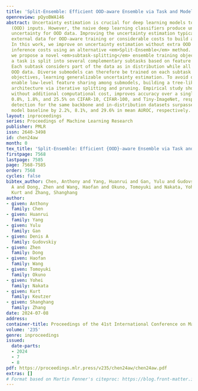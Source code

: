 ```yaml
---
title: 'Split-Ensemble: Efficient OOD-aware Ensemble via Task and Model Splitting'
openreview: pQyoBWA146
abstract: Uncertainty estimation is crucial for deep learning models to detect out-of-distribution
  (OOD) inputs. However, the naive deep learning classifiers produce uncalibrated
  uncertainty for OOD data. Improving the uncertainty estimation typically requires
  external data for OOD-aware training or considerable costs to build an ensemble.
  In this work, we improve on uncertainty estimation without extra OOD data or additional
  inference costs using an alternative <em>Split-Ensemble</em> method. Specifically,
  we propose a novel <em>subtask-splitting</em> ensemble training objective where
  a task is split into several complementary subtasks based on feature similarity.
  Each subtask considers part of the data as in distribution while all the rest as
  OOD data. Diverse submodels can therefore be trained on each subtask with OOD-aware
  objectives, learning generalizable uncertainty estimation. To avoid overheads, we
  enable low-level feature sharing among submodels, building a tree-like Split-Ensemble
  architecture via iterative splitting and pruning. Empirical study shows Split-Ensemble,
  without additional computational cost, improves accuracy over a single model by
  0.8%, 1.8%, and 25.5% on CIFAR-10, CIFAR-100, and Tiny-ImageNet, respectively. OOD
  detection for the same backbone and in-distribution datasets surpasses a single
  model baseline by 2.2%, 8.1%, and 29.6% in mean AUROC, respectively.
layout: inproceedings
series: Proceedings of Machine Learning Research
publisher: PMLR
issn: 2640-3498
id: chen24aw
month: 0
tex_title: 'Split-Ensemble: Efficient {OOD}-aware Ensemble via Task and Model Splitting'
firstpage: 7568
lastpage: 7585
page: 7568-7585
order: 7568
cycles: false
bibtex_author: Chen, Anthony and Yang, Huanrui and Gan, Yulu and Gudovskiy, Denis
  A and Dong, Zhen and Wang, Haofan and Okuno, Tomoyuki and Nakata, Yohei and Keutzer,
  Kurt and Zhang, Shanghang
author:
- given: Anthony
  family: Chen
- given: Huanrui
  family: Yang
- given: Yulu
  family: Gan
- given: Denis A
  family: Gudovskiy
- given: Zhen
  family: Dong
- given: Haofan
  family: Wang
- given: Tomoyuki
  family: Okuno
- given: Yohei
  family: Nakata
- given: Kurt
  family: Keutzer
- given: Shanghang
  family: Zhang
date: 2024-07-08
address:
container-title: Proceedings of the 41st International Conference on Machine Learning
volume: '235'
genre: inproceedings
issued:
  date-parts:
  - 2024
  - 7
  - 8
pdf: https://proceedings.mlr.press/v235/chen24aw/chen24aw.pdf
extras: []
# Format based on Martin Fenner's citeproc: https://blog.front-matter.io/posts/citeproc-yaml-for-bibliographies/
---
```

